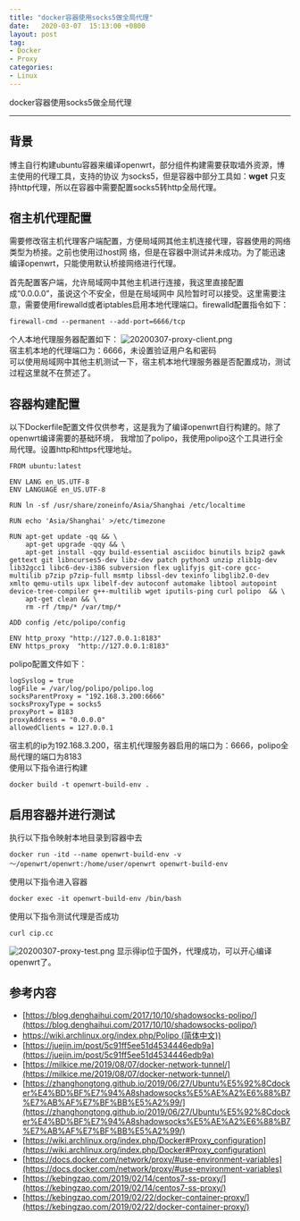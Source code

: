 ```yaml
---
title: "docker容器使用socks5做全局代理"
date:   2020-03-07  15:13:00 +0800
layout: post
tag:
- Docker
- Proxy
categories:
- Linux
---
```


docker容器使用socks5做全局代理

-------
## 背景
博主自行构建ubuntu容器来编译openwrt，部分组件构建需要获取墙外资源，博主使用的代理工具，支持的协议
为socks5，但是容器中部分工具如：**wget** 只支持http代理，所以在容器中需要配置socks5转http全局代理。  

## 宿主机代理配置
需要修改宿主机代理客户端配置，方便局域网其他主机连接代理，容器使用的网络类型为桥接。之前也使用过host网
络，但是在容器中测试并未成功。为了能迅速编译openwrt，只能使用默认桥接网络进行代理。     

首先配置客户端，允许局域网中其他主机进行连接，我这里直接配置成“0.0.0.0”，虽说这个不安全，但是在局域网中
风险暂时可以接受。这里需要注意，需要使用firewalld或者iptables启用本地代理端口。firewalld配置指令如下：
```
firewall-cmd --permanent --add-port=6666/tcp
```    

个人本地代理服务器配置如下：
![20200307-proxy-client.png](https://hksanduo.github.io/images/20200307-proxy-client.png)    
宿主机本地的代理端口为：6666，未设置验证用户名和密码    
可以使用局域网中其他主机测试一下，宿主机本地代理服务器是否配置成功，测试过程这里就不在赘述了。

## 容器构建配置
以下Dockerfile配置文件仅供参考，这是我为了编译openwrt自行构建的。除了openwrt编译需要的基础环境，
我增加了polipo，我使用polipo这个工具进行全局代理。设置http和https代理地址。
```
FROM ubuntu:latest

ENV LANG en_US.UTF-8
ENV LANGUAGE en_US.UTF-8

RUN ln -sf /usr/share/zoneinfo/Asia/Shanghai /etc/localtime

RUN echo 'Asia/Shanghai' >/etc/timezone

RUN apt-get update -qq && \
    apt-get upgrade -qqy && \
    apt-get install -qqy build-essential asciidoc binutils bzip2 gawk gettext git libncurses5-dev libz-dev patch python3 unzip zlib1g-dev lib32gcc1 libc6-dev-i386 subversion flex uglifyjs git-core gcc-multilib p7zip p7zip-full msmtp libssl-dev texinfo libglib2.0-dev xmlto qemu-utils upx libelf-dev autoconf automake libtool autopoint device-tree-compiler g++-multilib wget iputils-ping curl polipo  && \
    apt-get clean && \
    rm -rf /tmp/* /var/tmp/*

ADD config /etc/polipo/config

ENV http_proxy "http://127.0.0.1:8183"
ENV https_proxy  "http://127.0.0.1:8183"
```
polipo配置文件如下：
```
logSyslog = true
logFile = /var/log/polipo/polipo.log
socksParentProxy = "192.168.3.200:6666"
socksProxyType = socks5
proxyPort = 8183
proxyAddress = "0.0.0.0"
allowedClients = 127.0.0.1
```
宿主机的ip为192.168.3.200，宿主机代理服务器启用的端口为：6666，polipo全局代理的端口为8183   
使用以下指令进行构建
```
docker build -t openwrt-build-env .
```

## 启用容器并进行测试
执行以下指令映射本地目录到容器中去
```
docker run -itd --name openwrt-build-env -v ～/openwrt/openwrt:/home/user/openwrt openwrt-build-env
```     
使用以下指令进入容器
```
docker exec -it openwrt-build-env /bin/bash
```
使用以下指令测试代理是否成功      
```
curl cip.cc
```
![20200307-proxy-test.png](https://hksanduo.github.io/images/20200307-proxy-test.png)
显示得ip位于国外，代理成功，可以开心编译openwrt了。

## 参考内容
- [https://blog.denghaihui.com/2017/10/10/shadowsocks-polipo/](https://blog.denghaihui.com/2017/10/10/shadowsocks-polipo/)
- [https://wiki.archlinux.org/index.php/Polipo (简体中文))](https://wiki.archlinux.org/index.php/Polipo_(%E7%AE%80%E4%BD%93%E4%B8%AD%E6%96%87))
- [https://juejin.im/post/5c91ff5ee51d4534446edb9a](https://juejin.im/post/5c91ff5ee51d4534446edb9a)
- [https://milkice.me/2019/08/07/docker-network-tunnel/](https://milkice.me/2019/08/07/docker-network-tunnel/)
- [https://zhanghongtong.github.io/2019/06/27/Ubuntu%E5%92%8Cdocker%E4%BD%BF%E7%94%A8shadowsocks%E5%AE%A2%E6%88%B7%E7%AB%AF%E7%BF%BB%E5%A2%99/](https://zhanghongtong.github.io/2019/06/27/Ubuntu%E5%92%8Cdocker%E4%BD%BF%E7%94%A8shadowsocks%E5%AE%A2%E6%88%B7%E7%AB%AF%E7%BF%BB%E5%A2%99/)
- [https://wiki.archlinux.org/index.php/Docker#Proxy_configuration](https://wiki.archlinux.org/index.php/Docker#Proxy_configuration)
- [https://docs.docker.com/network/proxy/#use-environment-variables](https://docs.docker.com/network/proxy/#use-environment-variables)
- [https://kebingzao.com/2019/02/14/centos7-ss-proxy/](https://kebingzao.com/2019/02/14/centos7-ss-proxy/)
- [https://kebingzao.com/2019/02/22/docker-container-proxy/](https://kebingzao.com/2019/02/22/docker-container-proxy/)
